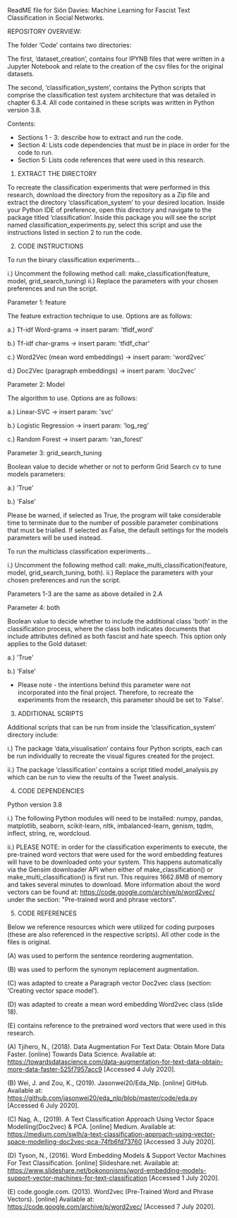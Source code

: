 ReadME file for Siôn Davies: Machine Learning for Fascist Text Classification in Social Networks.

REPOSITORY OVERVIEW:


The folder ‘Code’ contains two directories:

The first, ‘dataset_creation’, contains four IPYNB files that were written in a Jupyter Notebook and relate to the creation of the csv files for the original datasets.

The second, ‘classification_system’, contains the Python scripts that comprise the classification test system architecture that was detailed in chapter 6.3.4. All code contained in these scripts was written in Python version 3.8.

Contents:

- Sections 1 - 3: describe how to extract and run the code.
- Section 4: Lists code dependencies that must be in place in order for the code to run.
- Section 5: Lists code references that were used in this research.



1. EXTRACT THE DIRECTORY

To recreate the classification experiments that were performed in this research, download the directory from the repository as a Zip file and extract the directory ‘classification_system’ to your desired location. Inside your Python IDE of preference, open this directory and navigate to the package titled ‘classification’. Inside this package you will see the script named classification_experiments.py, select this script and use the instructions listed in section 2 to run the code.



2. CODE INSTRUCTIONS


To run the binary classification experiments...

i.) Uncomment the following method call: make_classification(feature, model, grid_search_tuning)
ii.) Replace the parameters with your chosen preferences and run the script.

Parameter 1: feature

The feature extraction technique to use. Options are as follows:

 a.) Tf-idf Word-grams -> insert param: 'tfidf_word'

 b.) Tf-idf char-grams -> insert param: 'tfidf_char'

 c.) Word2Vec (mean word embeddings) -> insert param: 'word2vec'

 d.) Doc2Vec (paragraph embeddings) -> insert param: 'doc2vec'

Parameter 2: Model

The algorithm to use. Options are as follows:

a.) Linear-SVC -> insert param: 'svc'

b.) Logistic Regression -> insert param: 'log_reg'

c.) Random Forest -> insert param: 'ran_forest'


Parameter 3: grid_search_tuning

Boolean value to decide whether or not to perform Grid Search cv to tune models parameters:

a.) 'True'

b.) 'False'

Please be warned, if selected as True, the program will take considerable time to terminate due to the number
of possible parameter combinations that must be trialled.
If selected as False, the default settings for the models parameters will be used instead.


To run the multiclass classification experiments...

i.) Uncomment the following method call: make_multi_classification(feature, model, grid_search_tuning, both).
ii.) Replace the parameters with your chosen preferences and run the script.

Parameters 1-3 are the same as above detailed in 2.A

Parameter 4: both

Boolean value to decide whether to include the additional class 'both' in the classification process, where the class
both indicates documents that include attributes defined as both fascist and hate speech. This option only applies
to the Gold dataset:

a.) 'True'

b.) 'False'

* Please note - the intentions behind this parameter were not incorporated into the final project. Therefore, to recreate
the experiments from the research, this parameter should be set to 'False'.



3. ADDITIONAL SCRIPTS

Additional scripts that can be run from inside the ‘classification_system’ directory include:

i.) The package ‘data_visualisation’ contains four Python scripts, each can be run individually to recreate the visual figures created for the project.

ii.) The package ‘classification’ contains a script titled model_analysis.py which can be run to view the results of the Tweet analysis.  



4. CODE DEPENDENCIES

Python version 3.8

i.) The following Python modules will need to be installed: numpy, pandas, matplotlib, seaborn, scikit-learn, nltk, imbalanced-learn, genism, tqdm, inflect, string, re, wordcloud.


ii.) PLEASE NOTE: in order for the classification experiments to execute, the pre-trained word vectors that were used for the word embedding features will have to be downloaded onto your system. This happens automatically via the Gensim downloader API when either of make_classification() or make_multi_classification() is first run. This requires 1662.8MB of memory and takes several minutes to download.
More information about the word vectors can be found at: https://code.google.com/archive/p/word2vec/ under the section: "Pre-trained word and phrase vectors".



5. CODE REFERENCES

Below we reference resources which were utilized for coding purposes (these are also referenced in the respective scripts). All other code in the files is original.

(A) was used to perform the sentence reordering augmentation.

(B) was used to perform the synonym replacement augmentation.

(C) was adapted to create a Paragraph vector Doc2vec class (section: ‘Creating vector space model’).

(D) was adapted to create a mean word embedding Word2vec class (slide 18).

(E) contains reference to the pretrained word vectors that were used in this research.



(A) Tjihero, N., (2018). Data Augmentation For Text Data: Obtain More Data Faster. [online] Towards Data Science. Available at: <https://towardsdatascience.com/data-augmentation-for-text-data-obtain-more-data-faster-525f7957acc9> [Accessed 4 July 2020].

(B) Wei, J. and Zou, K., (2019). Jasonwei20/Eda_Nlp. [online] GitHub. Available at: <https://github.com/jasonwei20/eda_nlp/blob/master/code/eda.py> [Accessed 6 July 2020].

(C) Nag, A., (2019). A Text Classification Approach Using Vector Space Modelling(Doc2vec) & PCA. [online] Medium. Available at: <https://medium.com/swlh/a-text-classification-approach-using-vector-space-modelling-doc2vec-pca-74fb6fd73760> [Accessed 3 July 2020].

(D) Tyson, N., (2016). Word Embedding Models & Support Vector Machines For Text Classification. [online] Slideshare.net. Available at: <https://www.slideshare.net/bokononisms/word-embedding-models-support-vector-machines-for-text-classification> [Accessed 1 July 2020].

(E) code.google.com. (2013). Word2vec (Pre-Trained Word and Phrase Vectors). [online] Available at: <https://code.google.com/archive/p/word2vec/> [Accessed 7 July 2020].
